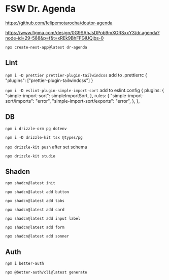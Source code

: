 # FSW Dr. Agenda

https://github.com/felipemotarocha/doutor-agenda

https://www.figma.com/design/0G9SAhJsDPpb9mXORSxxY3/dr.agenda?node-id=29-588&p=f&t=xREk9BhFFGlUQjbs-0

`npx create-next-app@latest dr-agenda`


## Lint

`npm i -D prettier prettier-plugin-tailwindcss` add to .prettierrc { "plugins": ["prettier-plugin-tailwindcss"] }

`npm i -D eslint-plugin-simple-import-sort` add to eslint.config { plugins: { "simple-import-sort": simpleImportSort, }, rules: { "simple-import-sort/imports": "error", "simple-import-sort/exports": "error", }, },


## DB

`npm i drizzle-orm pg dotenv`

`npm i -D drizzle-kit tsx @types/pg`

`npx drizzle-kit push` after set schema

`npx drizzle-kit studio`


## Shadcn

`npx shadcn@latest init`

`npx shadcn@latest add button`

`npx shadcn@latest add tabs`

`npx shadcn@latest add card`

`npx shadcn@latest add input label`

`npx shadcn@latest add form`

`npx shadcn@latest add sonner`


## Auth

`npm i better-auth`

`npx @better-auth/cli@latest generate`
